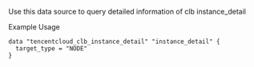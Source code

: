 Use this data source to query detailed information of clb instance_detail

Example Usage

```hcl
data "tencentcloud_clb_instance_detail" "instance_detail" {
  target_type = "NODE"
}
```